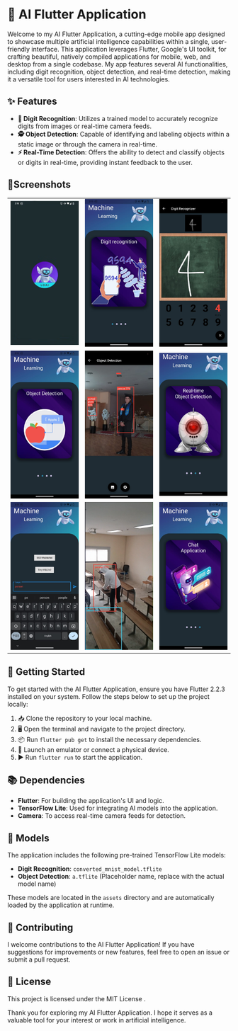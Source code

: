 # 🤖 AI Flutter Application

Welcome to my AI Flutter Application, a cutting-edge mobile app designed to showcase multiple artificial intelligence capabilities within a single, user-friendly interface. This application leverages Flutter, Google's UI toolkit, for crafting beautiful, natively compiled applications for mobile, web, and desktop from a single codebase. My app features several AI functionalities, including digit recognition, object detection, and real-time detection, making it a versatile tool for users interested in AI technologies.

## ✨ Features

- **🔢 Digit Recognition**: Utilizes a trained model to accurately recognize digits from images or real-time camera feeds.
- **🕵️ Object Detection**: Capable of identifying and labeling objects within a static image or through the camera in real-time.
- **⚡ Real-Time Detection**: Offers the ability to detect and classify objects or digits in real-time, providing instant feedback to the user.

## 📸Screenshots

<table>
  <tr>
	<td align="center"><img src="screenshots/s1.png" alt="Screenshot 1" width="200"/></td>
	<td align="center"><img src="screenshots/s2.jpg" alt="Screenshot 1" width="200"/></td>
	<td align="center"><img src="screenshots/s3.jpg" alt="Screenshot 1" width="200"/></td>
	
	
	
  </tr>
  <tr>
  <td align="center"><img src="screenshots/s4.jpg" alt="Screenshot 1" width="200"/></td>
  <td align="center"><img src="screenshots/s5.jpg" alt="Screenshot 1" width="200"/></td>
  <td align="center"><img src="screenshots/s6.png" alt="Screenshot 1" width="200"/></td>
	
	
  </tr>
  <tr>
  <td align="center"><img src="screenshots/s7.jpg" alt="Screenshot 1" width="200"/></td>
  <td align="center"><img src="screenshots/s8.png" alt="Screenshot 1" width="200"/></td>
  <td align="center"><img src="screenshots/s9.jpg" alt="Screenshot 1" width="200"/></td>
  </tr>
</table>



## 🚀 Getting Started

To get started with the AI Flutter Application, ensure you have Flutter 2.2.3 installed on your system. Follow the steps below to set up the project locally:

1. 📥 Clone the repository to your local machine.
2. 🖥️ Open the terminal and navigate to the project directory.
3. 📦 Run `flutter pub get` to install the necessary dependencies.
4. 📱 Launch an emulator or connect a physical device.
5. ▶️ Run `flutter run` to start the application.

## 📚 Dependencies

- **Flutter**: For building the application's UI and logic.
- **TensorFlow Lite**: Used for integrating AI models into the application.
- **Camera**: To access real-time camera feeds for detection.

## 🧠 Models

The application includes the following pre-trained TensorFlow Lite models:

- **Digit Recognition**: `converted_mnist_model.tflite`
- **Object Detection**: `a.tflite` (Placeholder name, replace with the actual model name)

These models are located in the `assets` directory and are automatically loaded by the application at runtime.

## 🤝 Contributing

I welcome contributions to the AI Flutter Application! If you have suggestions for improvements or new features, feel free to open an issue or submit a pull request.

## 📜 License

This project is licensed under the MIT License .


Thank you for exploring my AI Flutter Application. I hope it serves as a valuable tool for your interest or work in artificial intelligence.